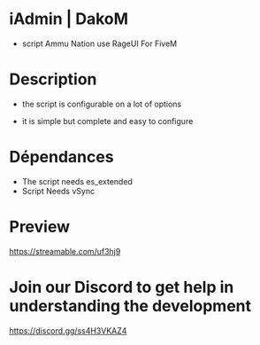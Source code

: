 # iAdmin | DakoM
- script Ammu Nation use RageUI For FiveM

# Description
- the script is configurable on a lot of options

- it is simple but complete and easy to configure

# Dépendances
- The script needs es_extended
- Script Needs vSync

# Preview

https://streamable.com/uf3hj9

# Join our Discord to get help in understanding the development

https://discord.gg/ss4H3VKAZ4

